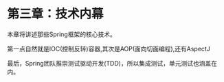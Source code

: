 # 第三章：技术内幕

本章将讲述那些Spring框架的核心技术。

第一点自然就是IOC(控制反转)容器,其次是AOP(面向切面编程),还有AspectJ

最后，Spring团队推崇测试驱动开发(TDD)，所以集成测试，单元测试也涵盖在内。